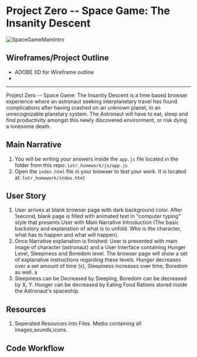 

# Project Zero -- Space Game: The Insanity Descent 

![SpaceGameMainIntro](/Users/victordoyle/Desktop/SEI/SpaceGame/media/images/InsanityDescent-SpaceGame.jpg)

## Wireframes/Project Outline

- ADOBE XD for Wireframe outline
- 

---
Project Zero -- Space Game: The Insanity Descent is a time based browser experience where an astronaut seeking interplanetary travel has found complications after having crashed on an unknown planet, in an unrecognizable planetary system. The Astronaut will have to eat, sleep and find productivity amongst this newly discovered environment, or risk dying a lonesome death.

## Main Narrative

1. You will be writing your answers inside the `app.js` file located in the folder from this repo: `lotr_homework/js/app.js`
2. Open the `index.html` file in your browser to test your work. It is located at: `lotr_homework/index.html`

## User Story
1. User arrives at blank browser page with dark background color. After 1second, blank page is filled with animated text in "computer typing" style that presents User with Main Narrative Introduction (The basic backstory and explanation of what is to unfold. Who is the character, what has to happen and what will happen).
2. Once Narrative explanation is finished: User is presented with main image of character (astronaut) and a User Interface containing Hunger Level, Sleepiness and Boredom level. The browser page will show a set of explanative instructions regarding these levels. Hunger decreases over a set amount of time (x), Sleepiness increases over time, Boredom as well. a
3. Sleepiness can be Decreased by Sleeping, Boredom can be decreased by X, Y. Hunger can be decreased by Eating Food Rations stored inside the Astronaut's spaceship.

## Resources
1. Seperated Resources into Files. Media containing all images,sounds,icons.

## Code Workflow



